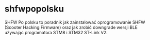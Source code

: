 # shfwpopolsku
SHFW Po polsku to poradnik jak zainstalować oprogramowanie SHFW (Scooter Hacking Firmware) oraz jak zrobić downgrade wersji BLE używając programatora STM8 i STM32 ST-Link V2.
